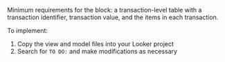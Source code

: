 Minimum requirements for the block: a transaction-level table with a transaction identifier, transaction value, and the items in each transaction.

To implement:
1) Copy the view and model files into your Looker project
2) Search for `TO DO:` and make modifications as necessary
